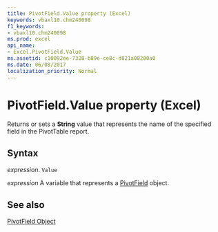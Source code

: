 ```yaml
---
title: PivotField.Value property (Excel)
keywords: vbaxl10.chm240098
f1_keywords:
- vbaxl10.chm240098
ms.prod: excel
api_name:
- Excel.PivotField.Value
ms.assetid: c10092ee-7328-b89e-ce8c-d821a08200a0
ms.date: 06/08/2017
localization_priority: Normal
---
```



# PivotField.Value property (Excel)

Returns or sets a  **String** value that represents the name of the specified field in the PivotTable report.


## Syntax

_expression_. `Value`

_expression_ A variable that represents a [PivotField](Excel.PivotField.md) object.


## See also


[PivotField Object](Excel.PivotField.md)

